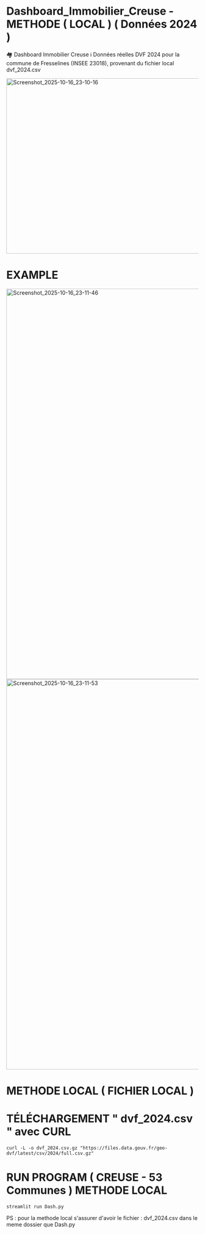 # Dashboard_Immobilier_Creuse - METHODE ( LOCAL ) ( Données 2024 ) 
🏘️ Dashboard Immobilier Creuse  ℹ️ Données réelles DVF 2024 pour la commune de Fresselines (INSEE 23018), provenant du fichier local dvf_2024.csv

<img width="660" height="460" alt="Screenshot_2025-10-16_23-10-16" src="https://github.com/user-attachments/assets/5b571d83-8d9c-4239-b759-5e30d04f3a29" />

# EXAMPLE
<img width="1280" height="1024" alt="Screenshot_2025-10-16_23-11-46" src="https://github.com/user-attachments/assets/51b310dd-3d7a-40c7-8fb8-381b8d705a56" />
<img width="1280" height="1024" alt="Screenshot_2025-10-16_23-11-53" src="https://github.com/user-attachments/assets/c56c5722-18af-4621-9e53-68e9dd185b51" />

# METHODE LOCAL ( FICHIER LOCAL )
# TÉLÉCHARGEMENT " dvf_2024.csv " avec CURL

    curl -L -o dvf_2024.csv.gz "https://files.data.gouv.fr/geo-dvf/latest/csv/2024/full.csv.gz"

# RUN PROGRAM ( CREUSE - 53 Communes ) METHODE LOCAL

    streamlit run Dash.py

PS : pour la methode local s'assurer d'avoir le fichier : dvf_2024.csv dans le meme dossier que Dash.py
